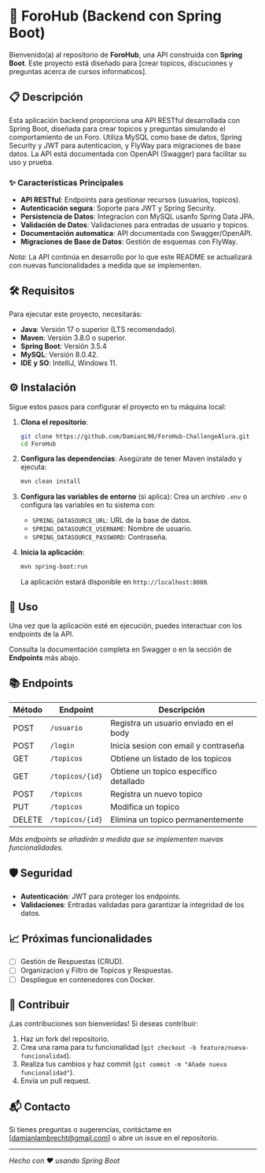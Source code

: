 # 🚀 ForoHub (Backend con Spring Boot)

Bienvenido(a) al repositorio de **ForoHub**, una API construida con **Spring Boot**. Este proyecto está diseñado para [crear topicos, discuciones y preguntas acerca de cursos informaticos].

## 📋 Descripción

Esta aplicación backend proporciona una API RESTful desarrollada con Spring Boot, diseñada para crear topicos y preguntas simulando el comportamiento de un Foro. Utiliza MySQL como base de datos, Spring Security y JWT para autenticacion, y FlyWay para migraciones de base datos. La API está documentada con OpenAPI (Swagger) para facilitar su uso y prueba.

### ✨ Características Principales
- **API RESTful**: Endpoints para gestionar recursos (usuarios, topicos).
- **Autenticación segura**: Soporte para JWT y Spring Security.
- **Persistencia de Datos**: Integracion con MySQL usanfo Spring Data JPA.
- **Validación de Datos**: Validaciones para entradas de usuario y topicos.
- **Documentación automatica**: API documentada con Swagger/OpenAPI.
- **Migraciones de Base de Datos**: Gestión de esquemas con FlyWay.

*Nota*: La API continúa en desarrollo por lo que este README se actualizará con nuevas funcionalidades a medida que se implementen.

## 🛠️ Requisitos

Para ejecutar este proyecto, necesitarás:

- **Java**: Versión 17 o superior (LTS recomendado).
- **Maven**: Versión 3.8.0 o superior.
- **Spring Boot**: Versión 3.5.4
- **MySQL**: Versión 8.0.42.
- **IDE y SO**: IntelliJ, Windows 11.

## ⚙️ Instalación

Sigue estos pasos para configurar el proyecto en tu máquina local:

1. **Clona el repositorio**:
   ```bash
   git clone https://github.com/DamianL96/ForoHub-ChallengeAlura.git
   cd ForoHub
   ```

2. **Configura las dependencias**:
   Asegúrate de tener Maven instalado y ejecuta:
   ```bash
   mvn clean install
   ```

3. **Configura las variables de entorno** (si aplica):
   Crea un archivo `.env` o configura las variables en tu sistema con:
   - `SPRING_DATASOURCE_URL`: URL de la base de datos.
   - `SPRING_DATASOURCE_USERNAME`: Nombre de usuario.
   - `SPRING_DATASOURCE_PASSWORD`: Contraseña.

4. **Inicia la aplicación**:
   ```bash
   mvn spring-boot:run
   ```

   La aplicación estará disponible en `http://localhost:8080`.

## 🚀 Uso

Una vez que la aplicación esté en ejecución, puedes interactuar con los endpoints de la API.

Consulta la documentación completa en Swagger o en la sección de **Endpoints** más abajo.

## 📚 Endpoints

| Método | Endpoint              | Descripción                          |
|--------|-----------------------|--------------------------------------|
| POST   | `/usuario`            |Registra un usuario enviado en el body|
| POST   | `/login`              |Inicia sesion con email y contraseña  |
| GET    | `/topicos`            |Obtiene un listado de los topicos     |
| GET    | `/topicos/{id}`       |Obtiene un topico especifico detallado|
| POST   | `/topicos`            |Registra un nuevo topico              |
| PUT    | `/topicos`            |Modifica un topico                    |
| DELETE | `/topicos/{id}`       |Elimina un topico permanentemente     |

*Más endpoints se añadirán a medida que se implementen nuevas funcionalidades.*

## 🛡️ Seguridad

- **Autenticación**: JWT para proteger los endpoints.
- **Validaciones**: Entradas validadas para garantizar la integridad de los datos.

## 📈 Próximas funcionalidades

- [ ] Gestión de Respuestas (CRUD).
- [ ] Organizacion y Filtro de Topicos y Respuestas.
- [ ] Despliegue en contenedores con Docker.

## 🤝 Contribuir

¡Las contribuciones son bienvenidas! Si deseas contribuir:

1. Haz un fork del repositorio.
2. Crea una rama para tu funcionalidad (`git checkout -b feature/nueva-funcionalidad`).
3. Realiza tus cambios y haz commit (`git commit -m "Añade nueva funcionalidad"`).
4. Envía un pull request.

## 📬 Contacto

Si tienes preguntas o sugerencias, contáctame en [damianlambrecht@gmail.com] o abre un issue en el repositorio.

---

*Hecho con ❤️ usando Spring Boot*
